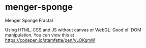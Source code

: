 # menger-sponge

Menger Sponge Fractal

Using HTML, CSS and JS without canvas or WebGL. Good ol' DOM manipulation. You can view this at https://codepen.io/stamfette/pen/yLOKgmW
